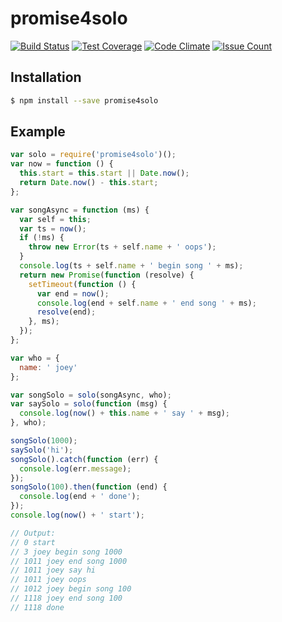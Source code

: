 # promise4solo

[![Build Status](https://travis-ci.org/josudoey/promise4solo.svg?branch=master)](https://travis-ci.org/josudoey/promise4solo)
[![Test Coverage](https://codeclimate.com/github/josudoey/promise4solo/badges/coverage.svg)](https://codeclimate.com/github/josudoey/promise4solo/coverage)
[![Code Climate](https://codeclimate.com/github/josudoey/promise4solo/badges/gpa.svg)](https://codeclimate.com/github/josudoey/promise4solo)
[![Issue Count](https://codeclimate.com/github/josudoey/promise4solo/badges/issue_count.svg)](https://codeclimate.com/github/josudoey/promise4solo)

## Installation

```bash
$ npm install --save promise4solo
```

## Example

```js
var solo = require('promise4solo')();
var now = function () {
  this.start = this.start || Date.now();
  return Date.now() - this.start;
};

var songAsync = function (ms) {
  var self = this;
  var ts = now();
  if (!ms) {
    throw new Error(ts + self.name + ' oops');
  }
  console.log(ts + self.name + ' begin song ' + ms);
  return new Promise(function (resolve) {
    setTimeout(function () {
      var end = now();
      console.log(end + self.name + ' end song ' + ms);
      resolve(end);
    }, ms);
  });
};

var who = {
  name: ' joey'
};

var songSolo = solo(songAsync, who);
var saySolo = solo(function (msg) {
  console.log(now() + this.name + ' say ' + msg);
}, who);

songSolo(1000);
saySolo('hi');
songSolo().catch(function (err) {
  console.log(err.message);
});
songSolo(100).then(function (end) {
  console.log(end + ' done');
});
console.log(now() + ' start');

// Output:
// 0 start
// 3 joey begin song 1000
// 1011 joey end song 1000
// 1011 joey say hi
// 1011 joey oops
// 1012 joey begin song 100
// 1118 joey end song 100
// 1118 done
```
